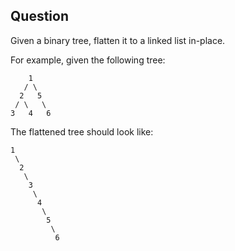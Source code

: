 ## Question
Given a binary tree, flatten it to a linked list in-place.

For example, given the following tree:

```
    1
   / \
  2   5
 / \   \
3   4   6
```   

The flattened tree should look like:
```
1
 \
  2
   \
    3
     \
      4
       \
        5
         \
          6
```

